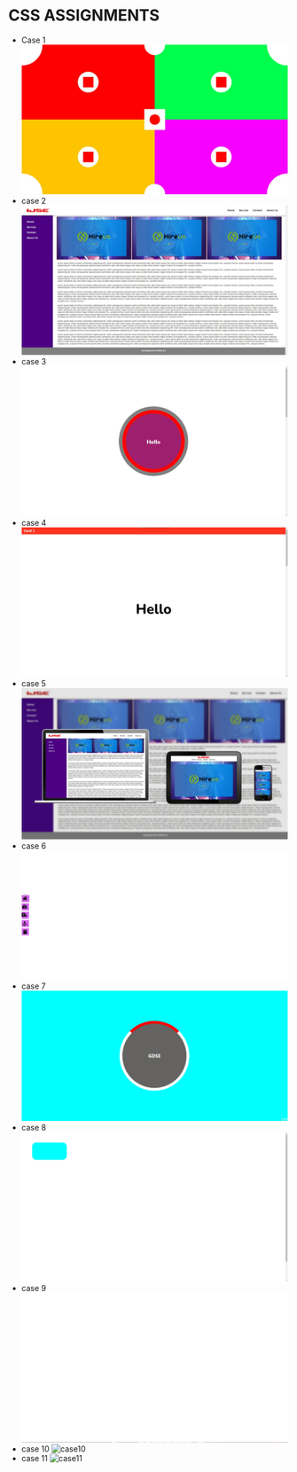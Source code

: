 # CSS ASSIGNMENTS
* Case 1
    ![case1](screenshots/case%201.jpg)
* case 2
    ![case2](screenshots/case%202.jpg)
* case 3
    ![case3](screenshots/case%203.jpg)
* case 4
    ![case4](screenshots/case%204.jpg)
* case 5
    ![case5](screenshots/case%205.jpg)
* case 6
    ![case6](screenshots/menu.gif)
* case 7
    ![case7](screenshots/case%207.gif)
* case 8
    ![case8](screenshots/case%208.gif)
* case 9
    ![case9](screenshots/case%209.gif)
* case 10
    ![case10](screenshots/case%2010.gif)
* case 11
    ![case11](screenshots/case%2011.gif)